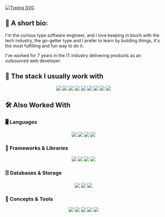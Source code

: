 [![Typing SVG](https://readme-typing-svg.demolab.com?font=Fira+Code&duration=2501&pause=500&color=8E0000&multiline=true&width=435&lines=Hey%2C+what's+up%3F;I'm+Daniel)](https://git.io/typing-svg)

## 📌 A short bio:
I'm the curious type software engineer, and I love keeping in touch with the tech industry, the go-getter type and I prefer to learn by building things, it's the most fulfilling and fun way to do it.

I've worked for 7 years in the IT industry delivering products as an outsourced web developer.

## 🚀 The stack I usually work with

<p align="center">
  <img src="https://img.shields.io/badge/-VueJS-4FC08D?style=flat&logo=vue.js&logoColor=white">
  <img src="https://img.shields.io/badge/-Laravel-FF2D20?style=flat&logo=laravel&logoColor=white">
  <img src="https://img.shields.io/badge/-PHP-777BB4?style=flat&logo=php&logoColor=white">
  <img src="https://img.shields.io/badge/-JavaScript-F7DF1E?style=flat&logo=javascript&logoColor=black">
  <img src="https://img.shields.io/badge/-Node.js-339933?style=flat&logo=node.js&logoColor=white">
  <img src="https://img.shields.io/badge/-MySQL-4479A1?style=flat&logo=mysql&logoColor=white">
  <img src="https://img.shields.io/badge/-CSS3-1572B6?style=flat&logo=css3&logoColor=white">
  <img src="https://img.shields.io/badge/-TailwindCSS-06B6D4?style=flat&logo=tailwindcss&logoColor=white">
  <img src="https://img.shields.io/badge/-HTML5-E34F26?style=flat&logo=html5&logoColor=white">
</p>

## 🛠 Also Worked With  

### 🖥️ Languages  
<p align="center">
  <img src="https://img.shields.io/badge/-C-A8B9CC?style=flat&logo=c&logoColor=white">
  <img src="https://img.shields.io/badge/-C++-00599C?style=flat&logo=c%2B%2B&logoColor=white">
  <img src="https://img.shields.io/badge/-C%23-239120?style=flat&logo=c-sharp&logoColor=white">
  <img src="https://img.shields.io/badge/-Java-007396?style=flat&logo=java&logoColor=white">
</p>

### 🚀 Frameworks & Libraries  
<p align="center">
  <img src="https://img.shields.io/badge/-React-61DAFB?style=flat&logo=react&logoColor=black">
  <img src="https://img.shields.io/badge/-Quasar-1976D2?style=flat&logo=quasar&logoColor=white">
  <img src="https://img.shields.io/badge/-Nuxt-00DC82?style=flat&logo=nuxt.js&logoColor=white">
  <img src="https://img.shields.io/badge/-Bootstrap-7952B3?style=flat&logo=bootstrap&logoColor=white">
</p>

### 🗄️ Databases & Storage  
<p align="center">
  <img src="https://img.shields.io/badge/-PostgreSQL-336791?style=flat&logo=postgresql&logoColor=white">
  <img src="https://img.shields.io/badge/-MongoDB-47A248?style=flat&logo=mongodb&logoColor=white">
  <img src="https://img.shields.io/badge/-Redis-DC382D?style=flat&logo=redis&logoColor=white">
</p>

### 🔗 Concepts & Tools  
<p align="center">
  <img src="https://img.shields.io/badge/-Socket.IO-010101?style=flat&logo=socket.io&logoColor=white">
  <img src="https://img.shields.io/badge/-GraphQL-E10098?style=flat&logo=graphql&logoColor=white">
  <img src="https://img.shields.io/badge/-WebSockets-000000?style=flat&logo=websocket&logoColor=white">
  <img src="https://img.shields.io/badge/-Cypress-17202C?style=flat&logo=cypress&logoColor=white">
  <img src="https://img.shields.io/badge/-Jest-C21325?style=flat&logo=jest&logoColor=white">
</p>
